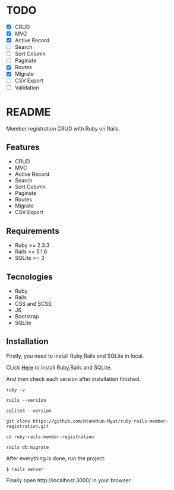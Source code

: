 # TODO

- [x] CRUD
- [x] MVC
- [x] Active Record
- [ ] Search
- [ ] Sort Column
- [ ] Paginate
- [x] Routes
- [x] Migrate
- [ ] CSV Export
- [ ] Validation

# README

Member registration CRUD with Ruby on Rails.

## Features

- CRUD
- MVC
- Active Record
- Search
- Sort Column
- Paginate
- Routes
- Migrate
- CSV Export

## Requirements

- Ruby >= 2.3.3
- Rails >= 5.1.6
- SQLite >= 3

## Tecnologies

- Ruby
- Rails
- CSS and SCSS
- JS
- Bootstrap
- SQLite

## Installation

Firstly, you need to install Ruby,Rails and SQLite in local.

CLick [Here](https://guides.rubyonrails.org/v5.0/getting_started.html) to install Ruby,Rails and SQLite.

And then check each version after installation finished.

```
ruby -v

rails --version

sqlite3 --version

```

```
git clone https://github.com/HtunHtun-Myat/ruby-rails-member-registration.git

```

```
cd ruby-rails-member-registration

```

```
rails db:migrate
```

After everything is done, run the project:

```
$ rails server
```

Finally open http://localhost:3000/ in your browser.
